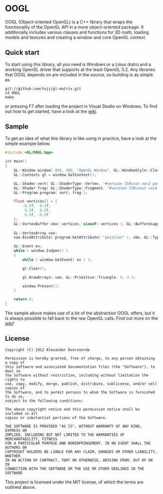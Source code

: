 # OOGL

OOGL (Object-oriented OpenGL) is a C++ library that wraps the functionality of the OpenGL API in a more object-oriented package. It additionally includes various classes and functions for 3D math, loading models and textures and creating a window and core OpenGL context.

## Quick start

To start using this library, all you need is Windows or a Linux distro and a working OpenGL driver that supports at the least OpenGL 3.2. Any libraries that OOGL depends on are included in the source, so building is as simple as

	git://github.com/toji/gl-matrix.git
	cd OOGL
	make

or pressing F7 after loading the project in Visual Studio on Windows. To find out how to get started, have a look at the [wiki](https://github.com/Overv/OOGL/wiki).

## Sample

To get an idea of what this library is like using in practice, have a look at the simple example below.

```c++
#include <GL/OOGL.hpp>
	 
int main()
{
	GL::Window window( 800, 600, "OpenGL Window", GL::WindowStyle::Close );
	GL::Context& gl = window.GetContext();

	GL::Shader vert( GL::ShaderType::Vertex, "#version 150\nin vec2 position; void main() { gl_Position = vec4( position, 0.0, 1.0 ); }" );
	GL::Shader frag( GL::ShaderType::Fragment, "#version 150\nout vec4 outColor; void main() { outColor = vec4( 1.0, 0.0, 0.0, 1.0 ); }" );
	GL::Program program( vert, frag );

	float vertices[] = {
		-0.5f,  0.5f,
		 0.5f,  0.5f,
		 0.5f, -0.5f
	};
	GL::VertexBuffer vbo( vertices, sizeof( vertices ), GL::BufferUsage::StaticDraw );
		
	GL::VertexArray vao;
	vao.BindAttribute( program.GetAttribute( "position" ), vbo, GL::Type::Float, 2, 0, 0 );

	GL::Event ev;
	while ( window.IsOpen() )
	{
		while ( window.GetEvent( ev ) );

		gl.Clear();

		gl.DrawArrays( vao, GL::Primitive::Triangle, 0, 3 );

		window.Present();
	}

	return 0;
}
```

The sample above makes use of a lot of the abstraction OOGL offers, but it is always possible to fall back to the raw OpenGL calls. Find out more on the [wiki](https://github.com/Overv/OOGL/wiki)!

## License

	Copyright (C) 2012 Alexander Overvoorde

	Permission is hereby granted, free of charge, to any person obtaining a copy of
	this software and associated documentation files (the "Software"), to deal in
	the Software without restriction, including without limitation the rights to
	use, copy, modify, merge, publish, distribute, sublicense, and/or sell copies of
	the Software, and to permit persons to whom the Software is furnished to do so,
	subject to the following conditions:

	The above copyright notice and this permission notice shall be included in all
	copies or substantial portions of the Software.

	THE SOFTWARE IS PROVIDED "AS IS", WITHOUT WARRANTY OF ANY KIND, EXPRESS OR
	IMPLIED, INCLUDING BUT NOT LIMITED TO THE WARRANTIES OF MERCHANTABILITY, FITNESS
	FOR A PARTICULAR PURPOSE AND NONINFRINGEMENT. IN NO EVENT SHALL THE AUTHORS OR
	COPYRIGHT HOLDERS BE LIABLE FOR ANY CLAIM, DAMAGES OR OTHER LIABILITY, WHETHER
	IN AN ACTION OF CONTRACT, TORT OR OTHERWISE, ARISING FROM, OUT OF OR IN
	CONNECTION WITH THE SOFTWARE OR THE USE OR OTHER DEALINGS IN THE SOFTWARE

This project is licensed under the MIT license, of which the terms are outlined above.